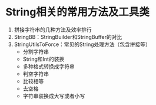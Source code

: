 # String相关的常用方法及工具类

1. 拼接字符串的几种方法及效率排行
2. StringBB：StringBuilder和StringBuffer的对比
3. StringUtilsToForce：常见的String处理方法（包含拼接等）
    - 分割字符串
    - String和Int的装换
    - 多种格式转换成字符串
    - 判空字符串
    - 比较相等
    - 去空格
    - 字符串装换成大写或者小写

